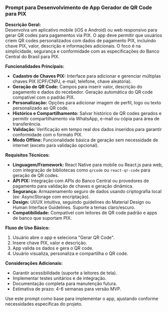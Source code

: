 ### Prompt para Desenvolvimento de App Gerador de QR Code para PIX

**Descrição Geral:**  
Desenvolva um aplicativo mobile (iOS e Android) ou web responsivo para gerar QR codes para pagamentos via PIX. O app deve permitir que usuários criem QR codes personalizados com dados de pagamento PIX, incluindo chave PIX, valor, descrição e informações adicionais. O foco é na simplicidade, segurança e conformidade com as especificações do Banco Central do Brasil para PIX.

**Funcionalidades Principais:**
- **Cadastro de Chaves PIX:** Interface para adicionar e gerenciar múltiplas chaves PIX (CPF/CNPJ, e-mail, telefone, chave aleatória).
- **Geração de QR Code:** Campos para inserir valor, descrição do pagamento e dados do recebedor. Geração automática do QR code compatível com o padrão PIX.
- **Personalização:** Opções para adicionar imagem de perfil, logo ou texto personalizado ao QR code.
- **Histórico e Compartilhamento:** Salvar histórico de QR codes gerados e permitir compartilhamento via WhatsApp, e-mail ou cópia para área de transferência.
- **Validação:** Verificação em tempo real dos dados inseridos para garantir conformidade com o formato PIX.
- **Modo Offline:** Funcionalidade básica de geração sem necessidade de internet (exceto para validação opcional).

**Requisitos Técnicos:**
- **Linguagem/Framework:** React Native para mobile ou React.js para web, com integração de bibliotecas como `qrcode` ou `react-qr-code` para geração de QR codes.
- **API PIX:** Integração com APIs do Banco Central ou provedores de pagamento para validação de chaves e geração dinâmica.
- **Segurança:** Armazenamento seguro de dados usando criptografia local (ex: AsyncStorage com encriptação).
- **Design:** UI/UX intuitiva, seguindo guidelines do Material Design ou Human Interface Guidelines. Suporte a temas claro/escuro.
- **Compatibilidade:** Compatível com leitores de QR code padrão e apps de banco que suportam PIX.

**Fluxo de Uso Básico:**
1. Usuário abre o app e seleciona "Gerar QR Code".
2. Insere chave PIX, valor e descrição.
3. App valida os dados e gera o QR code.
4. Usuário visualiza, personaliza e compartilha o QR code.

**Considerações Adicionais:**
- Garantir acessibilidade (suporte a leitores de tela).
- Implementar testes unitários e de integração.
- Documentação completa para manutenção futura.
- Estimativa de prazo: 4-6 semanas para versão MVP.

Use este prompt como base para implementar o app, ajustando conforme necessidades específicas do projeto.
